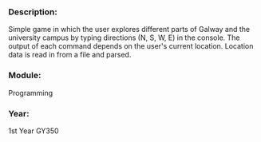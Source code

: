 ### Description: 
Simple game in which the user explores different parts of Galway and the university campus by typing directions (N, S, W, E) in the console. The output of each command depends on the user's current location. Location data is read in from a file and parsed. 

### Module: 
Programming

### Year: 
1st Year GY350